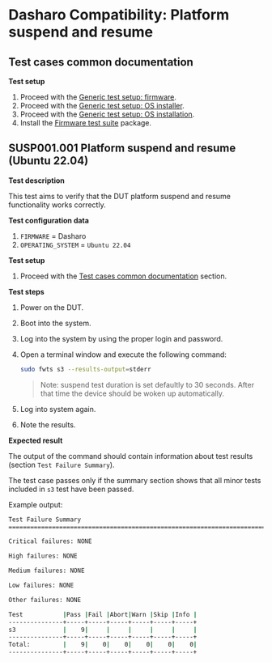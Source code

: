 # Dasharo Compatibility: Platform suspend and resume

## Test cases common documentation

**Test setup**

1. Proceed with the
    [Generic test setup: firmware](../../generic-test-setup#firmware).
1. Proceed with the
    [Generic test setup: OS installer](../../generic-test-setup#os-installer).
1. Proceed with the
    [Generic test setup: OS installation](../../generic-test-setup#os-installation).
1. Install the [Firmware test suite](https://wiki.ubuntu.com/FirmwareTestSuite)
    package.

## SUSP001.001 Platform suspend and resume (Ubuntu 22.04)

**Test description**

This test aims to verify that the DUT platform suspend and resume
functionality works correctly.

**Test configuration data**

1. `FIRMWARE` = Dasharo
1. `OPERATING_SYSTEM` = `Ubuntu 22.04`

**Test setup**

1. Proceed with the
    [Test cases common documentation](#test-cases-common-documentation) section.

**Test steps**

1. Power on the DUT.
1. Boot into the system.
1. Log into the system by using the proper login and password.
1. Open a terminal window and execute the following command:

    ```bash
    sudo fwts s3 --results-output=stderr
    ```

    > Note: suspend test duration is set defaultly to 30 seconds. After
    that time the device should be woken up automatically.

1. Log into system again.
1. Note the results.

**Expected result**

The output of the command should contain information about test results
(section `Test Failure Summary`).

The test case passes only if the summary section shows that all minor
tests included in `s3` test have been passed.

Example output:

```bash
Test Failure Summary
================================================================================

Critical failures: NONE

High failures: NONE

Medium failures: NONE

Low failures: NONE

Other failures: NONE

Test           |Pass |Fail |Abort|Warn |Skip |Info |
---------------+-----+-----+-----+-----+-----+-----+
s3             |    9|     |     |     |     |     |
---------------+-----+-----+-----+-----+-----+-----+
Total:         |    9|    0|    0|    0|    0|    0|
---------------+-----+-----+-----+-----+-----+-----+
```
